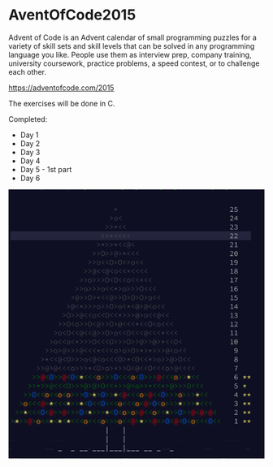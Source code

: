 # AventOfCode2015

Advent of Code is an Advent calendar of small programming puzzles for a variety of skill sets and skill levels that can be solved in any programming language you like. People use them as interview prep, company training, university coursework, practice problems, a speed contest, or to challenge each other.

https://adventofcode.com/2015

The exercises will be done in C.

Completed:
- Day 1
- Day 2
- Day 3
- Day 4
- Day 5 - 1st part
- Day 6

![completed tree](img/solved_tree.png)
